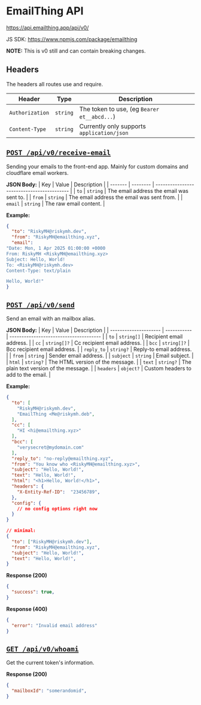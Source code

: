 # EmailThing API

https://api.emailthing.app/api/v0/

JS SDK: https://www.npmjs.com/package/emailthing

**NOTE:** This is v0 still and can contain breaking changes.

## Headers

The headers all routes use and require.

| Header          | Type     | Description                                 |
| --------------- | -------- | ------------------------------------------- |
| `Authorization` | `string` | The token to use, (eg `Bearer et__abcd...`) |
| `Content-Type`  | `string` | Currently only supports `application/json`  |

## [`POST /api/v0/receive-email`](./receive-email/route.ts)

Sending your emails to the front-end app. Mainly for custom domains and cloudflare email workers.

**JSON Body:**
| Key     | Value    | Description                                |
| ------- | -------- | ------------------------------------------ |
| `to`    | `string` | The email address the email was sent to.   |
| `from`  | `string` | The email address the email was sent from. |
| `email` | `string` | The raw email content.                     |

**Example:**
```json
{
  "to": "RiskyMH@riskymh.dev",
  "from": "RiskyMH@emailthing.xyz",
  "email": 
"Date: Mon, 1 Apr 2025 01:00:00 +0000
From: RiskyMH <RiskyMH@emailthing.xyz>
Subject: Hello, World!
To: <RiskyMH@riskymh.dev>
Content-Type: text/plain

Hello, World!"
}
```

## [`POST /api/v0/send`](./send/route.ts)

Send an email with an mailbox alias. 

**JSON Body:**
| Key                   | Value       | Description                            |
| --------------------- | ----------- | -------------------------------------- |
| `to`                  | `string[]`  | Recipient email address.               |
| `cc`                  | `string[]?` | Cc recipient email address.            |
| `bcc`                 | `string[]?` | Bcc recipient email address.           |
| `reply_to`            | `string?`   | Reply-to email address.                |
| `from`                | `string`    | Sender email address.                  |
| `subject`             | `string`    | Email subject.                         |
| `html`                | `string?`   | The HTML version of the message.       |
| `text`                | `string?`   | The plain text version of the message. |
| `headers`             | `object?`   | Custom headers to add to the email.    |

**Example:**
```json
{
  "to": [
    "RiskyMH@riskymh.dev",
    "EmailThing <Me@riskymh.deb",
  ],
  "cc": [
    "HI <hi@emailthing.xyz>"
  ],
  "bcc": [
    "verysecret@mydomain.com"
  ],
  "reply_to": "no-reply@emailthing.xyz",
  "from": "You know who <RiskyMH@emailthing.xyz>",
  "subject": "Hello, World!",
  "text": "Hello, World!",
  "html": "<h1>Hello, World!</h1>",
  "headers": {
    "X-Entity-Ref-ID":  "23456789",
  },
  "config": {
    // no config options right now
  }
}

// minimal:
{
  "to": ["RiskyMH@riskymh.dev"],
  "from": "RiskyMH@emailthing.xyz",
  "subject": "Hello, World!",
  "text": "Hello, World!",
}
```

**Response (200)**
```json
{
  "success": true,
}
```

**Response (400)**
```json
{
  "error": "Invalid email address"
}
```

## [`GET /api/v0/whoami`](./whoami/route.ts)

Get the current token's information.

**Response (200)**
```json
{
  "mailboxId": "somerandomid",
}
